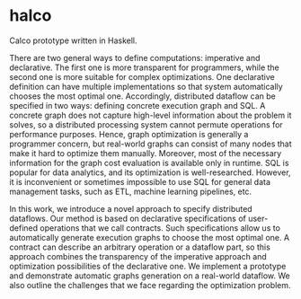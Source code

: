 # halco

Calco prototype written in Haskell.

There are two general ways to define computations: imperative and declarative.
The first one is more transparent for programmers, while the second one is more suitable for complex optimizations.
One declarative definition can have multiple implementations so that system automatically chooses the most optimal one.
Accordingly, distributed dataflow can be specified in two ways: defining concrete execution graph and SQL.
A concrete graph does not capture high-level information about the problem it solves, so a distributed processing system cannot permute operations for performance purposes.
Hence, graph optimization is generally a programmer concern, but real-world graphs can consist of many nodes that make it hard to optimize them manually.
Moreover, most of the necessary information for the graph cost evaluation is available only in runtime.
SQL is popular for data analytics, and its optimization is well-researched.
However, it is inconvenient or sometimes impossible to use SQL for general data management tasks, such as ETL, machine learning pipelines, etc.

In this work, we introduce a novel approach to specify distributed dataflows.
Our method is based on declarative specifications of user-defined operations that we call contracts.
Such specifications allow us to automatically generate execution graphs to choose the most optimal one.
A contract can describe an arbitrary operation or a dataflow part, so this approach combines the transparency of the imperative approach and optimization possibilities of the declarative one.
We implement a prototype and demonstrate automatic graphs generation on a real-world dataflow.
We also outline the challenges that we face regarding the optimization problem.
